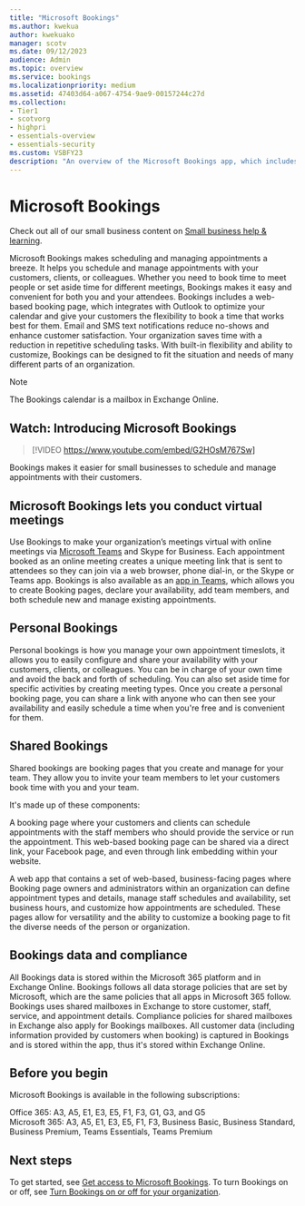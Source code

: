 ```yaml
---
title: "Microsoft Bookings"
ms.author: kwekua
author: kwekuako
manager: scotv
ms.date: 09/12/2023
audience: Admin
ms.topic: overview
ms.service: bookings
ms.localizationpriority: medium
ms.assetid: 47403d64-a067-4754-9ae9-00157244c27d
ms.collection: 
- Tier1
- scotvorg
- highpri
- essentials-overview
- essentials-security
ms.custom: VSBFY23
description: "An overview of the Microsoft Bookings app, which includes a web-based booking calendar and integrates with Outlook to optimize your staff’s calendar and give your customers flexibility to book appointments."
---
```


# Microsoft Bookings

Check out all of our small business content on [Small business help & learning](https://go.microsoft.com/fwlink/?linkid=2224585).

Microsoft Bookings makes scheduling and managing appointments a breeze. It helps you schedule and manage appointments with your customers, clients, or colleagues. Whether you need to book time to meet people or set aside time for different meetings, Bookings makes it easy and convenient for both you and your attendees. Bookings includes a web-based booking page, which integrates with Outlook to optimize your calendar and give your customers the flexibility to book a time that works best for them. Email and SMS text notifications reduce no-shows and enhance customer satisfaction. Your organization saves time with a reduction in repetitive scheduling tasks. With built-in flexibility and ability to customize, Bookings can be designed to fit the situation and needs of many different parts of an organization. 

> [!NOTE]
> The Bookings calendar is a mailbox in Exchange Online.

## Watch: Introducing Microsoft Bookings

> [!VIDEO https://www.youtube.com/embed/G2HOsM767Sw]

Bookings makes it easier for small businesses to schedule and manage appointments with their customers.

## Microsoft Bookings lets you conduct virtual meetings 
Use Bookings to make your organization’s meetings virtual with online meetings via [Microsoft Teams](https://support.microsoft.com/office/overview-of-the-bookings-app-in-teams-7b8569e1-0c8a-444e-b712-d9968b05110b) and Skype for Business. Each appointment booked as an online meeting creates a unique meeting link that is sent to attendees so they can join via a web browser, phone dial-in, or the Skype or Teams app. Bookings is also available as an [app in Teams](https://support.microsoft.com/office/overview-of-the-bookings-app-in-teams-7b8569e1-0c8a-444e-b712-d9968b05110b), which allows you to create Booking pages, declare your availability, add team members, and both schedule new and manage existing appointments. 

## Personal Bookings 
Personal bookings is how you manage your own appointment timeslots, it allows you to easily configure and share your availability with your customers, clients, or colleagues. You can be in charge of your own time and avoid the back and forth of scheduling. You can also set aside time for specific activities by creating meeting types. Once you create a personal booking page, you can share a link with anyone who can then see your availability and easily schedule a time when you're free and is convenient for them. 

## Shared Bookings 
Shared bookings are booking pages that you create and manage for your team. They allow you to invite your team members to let your customers book time with you and your team. 

It's made up of these components: 

A booking page where your customers and clients can schedule appointments with the staff members who should provide the service or run the appointment. This web-based booking page can be shared via a direct link, your Facebook page, and even through link embedding within your website. 

A web app that contains a set of web-based, business-facing pages where Booking page owners and administrators within an organization can define appointment types and details, manage staff schedules and availability, set business hours, and customize how appointments are scheduled. These pages allow for versatility and the ability to customize a booking page to fit the diverse needs of the person or organization. 

## Bookings data and compliance
All Bookings data is stored within the Microsoft 365 platform and in Exchange Online. Bookings follows all data storage policies that are set by Microsoft, which are the same policies that all apps in Microsoft 365 follow. Bookings uses shared mailboxes in Exchange to store customer, staff, service, and appointment details. Compliance policies for shared mailboxes in Exchange also apply for Bookings mailboxes. All customer data (including information provided by customers when booking) is captured in Bookings and is stored within the app, thus it's stored within Exchange Online.

## Before you begin
Microsoft Bookings is available in the following subscriptions:  

Office 365: A3, A5, E1, E3, E5, F1, F3, G1, G3, and G5  
Microsoft 365: A3, A5, E1, E3, E5, F1, F3, Business Basic, Business Standard, Business Premium, Teams Essentials, Teams Premium  


## Next steps
To get started, see [Get access to Microsoft Bookings](get-access.md). To turn Bookings on or off, see [Turn Bookings on or off for your organization](turn-bookings-on-or-off.md).
